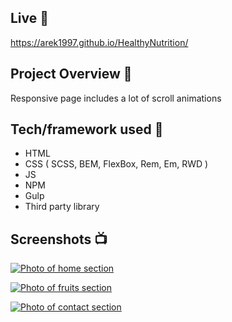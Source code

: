 ## Live 📍

https://arek1997.github.io/HealthyNutrition/


## Project Overview 🎉

Responsive page includes a lot of scroll animations

## Tech/framework used 🔧

- HTML
- CSS ( SCSS, BEM, FlexBox, Rem, Em, RWD )
- JS
- NPM
- Gulp
- Third party library

## Screenshots 📺

<p>
  <a href="https://ibb.co/HDtYBRK"><img src="https://i.ibb.co/PZc4FJr/home.png" alt="Photo of home section" border="0"></a>
</p>

<p>
  <a href="https://ibb.co/rp0Ssqx"><img src="https://i.ibb.co/vdqGYf3/fruits.png" alt="Photo of fruits section" border="0"></a>
</p>

<p>
  <a href="https://ibb.co/Lzfcjgx"><img src="https://i.ibb.co/tM5vj2q/contact.png" alt="Photo of contact section" border="0"></a>
</p>




